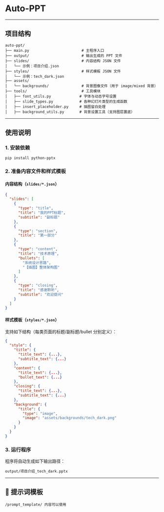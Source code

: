 
# Auto-PPT


---

## 项目结构

```
auto-ppt/
├── main.py                        # 主程序入口
├── output/                        # 输出生成的 PPT 文件   
├── slides/                        # 内容结构 JSON 文件
│   └── 示例：项目介绍.json
├── styles/                        # 样式模板 JSON 文件
│   └── 示例：tech_dark.json
├── assets/
│   └── backgrounds/               # 背景图像文件（用于 image/mixed 背景）
├── tools/                         # 工具模块
│   ├── font_utils.py             # 字体与动态字号设置
│   ├── slide_types.py            # 各种幻灯片类型的生成函数
│   ├── insert_placeholder.py     # 插图留白处理
│   ├── background_utils.py       # 背景设置工具（支持图层置底）
```

---

## 使用说明

### 1. 安装依赖

```
pip install python-pptx
```

### 2. 准备内容文件和样式模板

#### 内容结构（`slides/*.json`）

```json
{
  "slides": [
    {
      "type": "title",
      "title": "我的PPT标题",
      "subtitle": "副标题"
    },
    {
      "type": "section",
      "title": "第一部分"
    },
    {
      "type": "content",
      "title": "技术原理",
      "bullets": [
        "系统设计思路",
        "【插图】整体架构图"
      ]
    },
    {
      "type": "closing",
      "title": "感谢聆听",
      "subtitle": "欢迎提问"
    }
  ]
}
```

#### 样式模板（`styles/*.json`）

支持如下结构（每类页面的标题/副标题/bullet 分别定义）：

```json
{
  "style": {
    "title": {
      "title_text": {...},
      "subtitle_text": {...}
    },
    "content": {
      "title_text": {...},
      "bullet_text": {...}
    },
    "closing": {
      "title_text": {...},
      "subtitle_text": {...}
    },
    "background": {
      "title": {
        "type": "image",
        "image": "assets/backgrounds/tech_dark.png"
      }
    }
  }
}
```

### 3. 运行程序

程序将自动生成如下输出路径：

```
output/项目介绍_tech_dark.pptx
```

---


## 🎨 提示词模板
```
/prompt_template/ 内容可以使用
```


